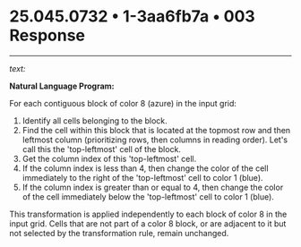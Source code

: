 # 25.045.0732 • 1-3aa6fb7a • 003 Response

---

*text:*

**Natural Language Program:**

For each contiguous block of color 8 (azure) in the input grid:
1. Identify all cells belonging to the block.
2. Find the cell within this block that is located at the topmost row and then leftmost column (prioritizing rows, then columns in reading order). Let's call this the 'top-leftmost' cell of the block.
3. Get the column index of this 'top-leftmost' cell.
4. If the column index is less than 4, then change the color of the cell immediately to the right of the 'top-leftmost' cell to color 1 (blue).
5. If the column index is greater than or equal to 4, then change the color of the cell immediately below the 'top-leftmost' cell to color 1 (blue).

This transformation is applied independently to each block of color 8 in the input grid. Cells that are not part of a color 8 block, or are adjacent to it but not selected by the transformation rule, remain unchanged.
